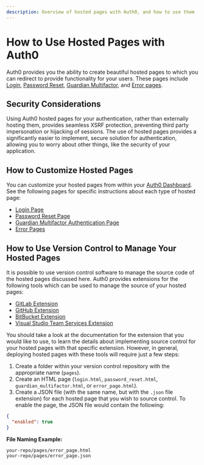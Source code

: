 ```yaml
---
description: Overview of hosted pages with Auth0, and how to use them
---
```


# How to Use Hosted Pages with Auth0

Auth0 provides you the ability to create beautiful hosted pages to which you can redirect to provide functionality for your users. These pages include [Login](/hosted-pages/login), [Password Reset](/hosted-pages/password-reset), [Guardian Multifactor](/hosted-pages/guardian), and [Error pages](/hosted-pages/error-pages).

## Security Considerations
 
Using Auth0 hosted pages for your authentication, rather than externally hosting them, provides seamless XSRF protection, preventing third party impersonation or hijacking of sessions. The use of hosted pages provides a significantly easier to implement, secure solution for authentication, allowing you to worry about other things, like the security of your application.

## How to Customize Hosted Pages

You can customize your hosted pages from within your [Auth0 Dashboard](${manage_url}). See the following pages for specific instructions about each type of hosted page:

* [Login Page](/hosted-pages/login)
* [Password Reset Page](/hosted-pages/password-reset)
* [Guardian Multifactor Authentication Page](/hosted-pages/guardian)
* [Error Pages](/error-pages)

## How to Use Version Control to Manage Your Hosted Pages 

It is possible to use version control software to manage the source code of the hosted pages discussed here. Auth0 provides extensions for the following tools which can be used to manage the source of your hosted pages:

* [GitLab Extension](/extensions/gitlab-deploy#deploy-hosted-pages)
* [GitHub Extension](/extensions/github-deploy#deploy-hosted-pages)
* [BitBucket Extension](/extensions/bitbucket-deploy#deploy-hosted-pages)
* [Visual Studio Team Services Extension](/extensions/visual-studio-team-services-deploy#deploy-hosted-pages)

You should take a look at the documentation for the extension that you would like to use, to learn the details about implementing source control for your hosted pages with that specific extension. However, in general, deploying hosted pages with these tools will require just a few steps:

1. Create a folder within your version control repository with the appropriate name (`pages`).
1. Create an HTML page (`login.html`, `password_reset.html`, `guardian_multifactor.html`, or `error_page.html`).
1. Create a JSON file (with the same name, but with the `.json` file extension) for each hosted page that you wish to source control. To enable the page, the JSON file would contain the following:

```json
{
  "enabled": true
}
```

**File Naming Example:**
```text
your-repo/pages/error_page.html
your-repo/pages/error_page.json
```